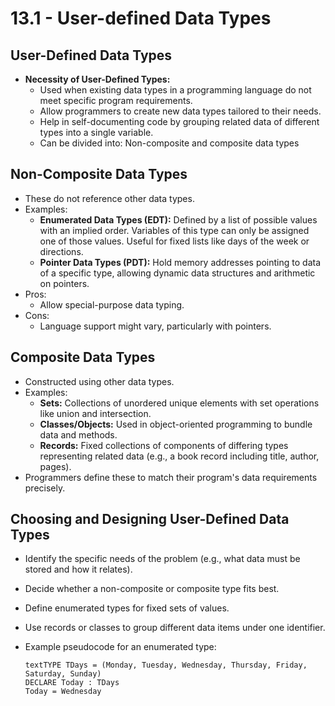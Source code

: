 # 13.1 - User-defined Data Types

## User-Defined Data Types

- **Necessity of User-Defined Types:**
    - Used when existing data types in a programming language do not meet specific program requirements.
    - Allow programmers to create new data types tailored to their needs.
    - Help in self-documenting code by grouping related data of different types into a single variable.
    - Can be divided into: Non-composite and composite data types

## Non-Composite Data Types

- These do not reference other data types.
- Examples:
    - **Enumerated Data Types (EDT):** Defined by a list of possible values with an implied order. Variables of this type can only be assigned one of those values. Useful for fixed lists like days of the week or directions.
    - **Pointer Data Types (PDT):** Hold memory addresses pointing to data of a specific type, allowing dynamic data structures and arithmetic on pointers.
- Pros:
    - Allow special-purpose data typing.
- Cons:
    - Language support might vary, particularly with pointers.

## Composite Data Types

- Constructed using other data types.
- Examples:
    - **Sets:** Collections of unordered unique elements with set operations like union and intersection.
    - **Classes/Objects:** Used in object-oriented programming to bundle data and methods.
    - **Records:** Fixed collections of components of differing types representing related data (e.g., a book record including title, author, pages).
- Programmers define these to match their program's data requirements precisely.

## Choosing and Designing User-Defined Data Types

- Identify the specific needs of the problem (e.g., what data must be stored and how it relates).
    
- Decide whether a non-composite or composite type fits best.
    
- Define enumerated types for fixed sets of values.
    
- Use records or classes to group different data items under one identifier.
    
- Example pseudocode for an enumerated type:
    
    ```
    textTYPE TDays = (Monday, Tuesday, Wednesday, Thursday, Friday, Saturday, Sunday)
    DECLARE Today : TDays
    Today = Wednesday
    ```
    

